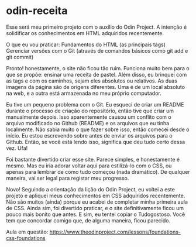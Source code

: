 # odin-receita
Esse será meu primeiro projeto com o auxílio do Odin Project. A intenção é solidificar os 
conhecimentos em HTML adquiridos recentemente.

O que eu vou praticar:
Fundamentos do HTML (as principais tags)
Gerenciar versões com o Git (através de comandos básicos como git add e git commit)

Pronto! honestamente, o site não ficou tão ruim. Funciona muito bem para o que se propõe: ensinar uma receita de pastel. Além disso, eu brinquei com as tags e com os caminhos, sejam eles absolutos ou relativos. As duas imagens da página são de origens diferentes. Uma é de um local absoluto na web, e a outra está armazenada no meu próprio computador.

Eu tive um pequeno problema com o Git. Eu esqueci de criar um README durante o processo de criação do repositório, então tive que criar um manualmente depois. Isso aparentemente causou um conflito com o arquivo modificado no Github (README) e os arquivos que eu tinha localmente. Não sabia muito o que fazer sobre isso, então comecei desde o início. Eu estou escrevendo sobre antes de enviar os arquivos para o Github. Então, se você está lendo isso, significa que deu tudo certo dessa vez. Ufa!

Foi bastante divertido criar esse site. Parece simples, e honestamente é mesmo. Mas eu iria adorar voltar aqui para estilizá-lo com o CSS, ou apenas para lembrar de como tudo começou (nada dramático). De qualquer maneira, vai ser legal para registar meu progresso.

Novo! Seguindo a orientação da lição do Odin Project, eu voltei a este projeto e apliquei meus conhecimentos em CSS adquiridos recentemente. Não são muitos (ainda) porque eu acabei de completar minha primeira aula de CSS. Ainda sim, foi divertido praticar, e o site definitivamente ficou um pouco mais bonito que antes. E sim, eu tentei copiar o Tudogostoso. Você tem que concordar comigo que, de alguma maneira, ficou parecido.

Aula em questão: https://www.theodinproject.com/lessons/foundations-css-foundations